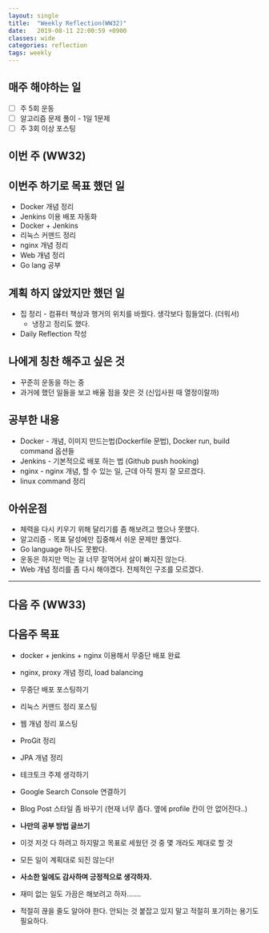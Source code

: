 ```yaml
---
layout: single
title:  "Weekly Reflection(WW32)"
date:   2019-08-11 22:00:59 +0900
classes: wide
categories: reflection
tags: weekly
---
```


## 매주 해야하는 일

- [ ] 주 5회 운동
- [ ] 알고리즘 문제 풀이 - 1일 1문제
- [ ] 주 3회 이상 포스팅

## 이번 주 (WW32)

## 이번주 하기로 목표 했던 일

- Docker 개념 정리
- Jenkins 이용 배포 자동화
- Docker + Jenkins
- 리눅스 커맨드 정리
- nginx 개념 정리
- Web 개념 정리
- Go lang 공부

## 계획 하지 않았지만 했던 일

- 집 정리 - 컴퓨터 책상과 행거의 위치를 바꿨다. 생각보다 힘들었다. (더워서)
  - 냉장고 정리도 했다.
- Daily Reflection 작성

## 나에게 칭찬 해주고 싶은 것

- 꾸준히 운동을 하는 중
- 과거에 했던 일들을 보고 배울 점을 찾은 것 (신입사원 때 열정이랄까)

## 공부한 내용

- Docker - 개념, 이미지 만드는법(Dockerfile 문법), Docker run, build command 옵션들
- Jenkins - 기본적으로 배포 하는 법 (Github push hooking)
- nginx - nginx 개념, 할 수 있는 일, 근데 아직 뭔지 잘 모르겠다.
- linux command 정리

## 아쉬운점

- 체력을 다시 키우기 위해 달리기를 좀 해보려고 했으나 못했다.
- 알고리즘 - 목표 달성에만 집중해서 쉬운 문제만 풀었다.
- Go language 하나도 못봤다.
- 운동은 하지만 먹는 걸 너무 잘먹어서 살이 빠지진 않는다.
- Web 개념 정리를 좀 다시 해야겠다. 전체적인 구조를 모르겠다.

---

## 다음 주 (WW33)

## 다음주 목표

- docker + jenkins + nginx 이용해서 무중단 배포 완료
- nginx, proxy 개념 정리, load balancing
- 무중단 배포 포스팅하기
- 리눅스 커맨드 정리 포스팅
- 웹 개념 정리 포스팅
- ProGit 정리
- JPA 개념 정리
- 테크토크 주제 생각하기
- Google Search Console 연결하기
- Blog Post 스타일 좀 바꾸기 (현재 너무 좁다. 옆에 profile 칸이 안 없어진다..)
- **나만의 공부 방법 글쓰기**

- 이것 저것 다 하려고 하지말고 목표로 세웠던 것 중 몇 개라도 제대로 할 것
- 모든 일이 계획대로 되진 않는다!
- **사소한 일에도 감사하며 긍정적으로 생각하자.**
- 재미 없는 일도 가끔은 해보려고 하자.......
- 적절히 끊을 줄도 알아야 한다. 안되는 것 붙잡고 있지 말고 적절히 포기하는 용기도 필요하다.
